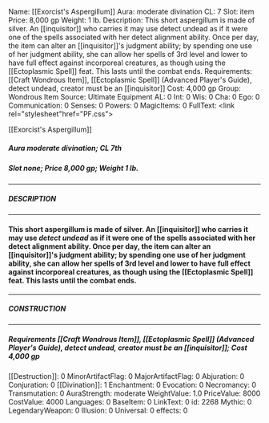 Name: [[Exorcist's Aspergillum]]
Aura: moderate divination
CL: 7
Slot: item
Price: 8,000 gp
Weight: 1 lb.
Description: This short aspergillum is made of silver. An [[inquisitor]] who carries it may use detect undead as if it were one of the spells associated with her detect alignment ability. Once per day, the item can alter an [[inquisitor]]'s judgment ability; by spending one use of her judgment ability, she can allow her spells of 3rd level and lower to have full effect against incorporeal creatures, as though using the [[Ectoplasmic Spell]] feat. This lasts until the combat ends.
Requirements: [[Craft Wondrous Item]], [[Ectoplasmic Spell]] (Advanced Player's Guide), detect undead, creator must be an [[inquisitor]]
Cost: 4,000 gp
Group: Wondrous Item
Source: Ultimate Equipment
AL: 0
Int: 0
Wis: 0
Cha: 0
Ego: 0
Communication: 0
Senses: 0
Powers: 0
MagicItems: 0
FullText: <link rel="stylesheet"href="PF.css"><div class="heading"><p class="alignleft">[[Exorcist's Aspergillum]]</p><div style="clear: both;"></div></div><div><h5><b>Aura </b>moderate divination; <b>CL </b>7th</h5><h5><b>Slot </b>none; <b>Price </b>8,000 gp; <b>Weight </b>1 lb.</h5></div><hr/><div><h5><b>DESCRIPTION</b></h5></div><hr/><div><h4><p>This short aspergillum is made of silver. An [[inquisitor]] who carries it may use <i>detect undead</i> as if it were one of the spells associated with her detect alignment ability. Once per day, the item can alter an [[inquisitor]]'s judgment ability; by spending one use of her judgment ability, she can allow her spells of 3rd level and lower to have full effect against incorporeal creatures, as though using the [[Ectoplasmic Spell]] feat. This lasts until the combat ends.</p></h4></div><hr/><div><h5><b>CONSTRUCTION</b></h5></div><hr/><div><h5><b>Requirements </b>[[Craft Wondrous Item]], [[Ectoplasmic Spell]] (Advanced Player's Guide), <i>detect undead</i>, creator must be an [[inquisitor]]; <b>Cost </b>4,000 gp</h5></div>
[[Destruction]]: 0
MinorArtifactFlag: 0
MajorArtifactFlag: 0
Abjuration: 0
Conjuration: 0
[[Divination]]: 1
Enchantment: 0
Evocation: 0
Necromancy: 0
Transmutation: 0
AuraStrength: moderate
WeightValue: 1.0
PriceValue: 8000
CostValue: 4000
Languages: 0
BaseItem: 0
LinkText: 0
id: 2268
Mythic: 0
LegendaryWeapon: 0
Illusion: 0
Universal: 0
effects: 0
